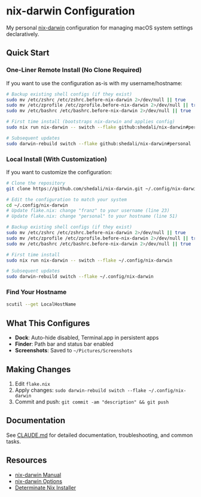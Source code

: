 # nix-darwin Configuration

My personal [nix-darwin](https://github.com/LnL7/nix-darwin) configuration for managing macOS system settings declaratively.

## Quick Start

### One-Liner Remote Install (No Clone Required)

If you want to use the configuration as-is with my username/hostname:

```bash
# Backup existing shell configs (if they exist)
sudo mv /etc/zshrc /etc/zshrc.before-nix-darwin 2>/dev/null || true
sudo mv /etc/zprofile /etc/zprofile.before-nix-darwin 2>/dev/null || true
sudo mv /etc/bashrc /etc/bashrc.before-nix-darwin 2>/dev/null || true

# First time install (bootstraps nix-darwin and applies config)
sudo nix run nix-darwin -- switch --flake github:shedali/nix-darwin#personal

# Subsequent updates
sudo darwin-rebuild switch --flake github:shedali/nix-darwin#personal
```

### Local Install (With Customization)

If you want to customize the configuration:

```bash
# Clone the repository
git clone https://github.com/shedali/nix-darwin.git ~/.config/nix-darwin

# Edit the configuration to match your system
cd ~/.config/nix-darwin
# Update flake.nix: change "franz" to your username (line 23)
# Update flake.nix: change "personal" to your hostname (line 51)

# Backup existing shell configs (if they exist)
sudo mv /etc/zshrc /etc/zshrc.before-nix-darwin 2>/dev/null || true
sudo mv /etc/zprofile /etc/zprofile.before-nix-darwin 2>/dev/null || true
sudo mv /etc/bashrc /etc/bashrc.before-nix-darwin 2>/dev/null || true

# First time install
sudo nix run nix-darwin -- switch --flake ~/.config/nix-darwin

# Subsequent updates
sudo darwin-rebuild switch --flake ~/.config/nix-darwin
```

### Find Your Hostname
```bash
scutil --get LocalHostName
```

## What This Configures

- **Dock**: Auto-hide disabled, Terminal.app in persistent apps
- **Finder**: Path bar and status bar enabled
- **Screenshots**: Saved to `~/Pictures/Screenshots`

## Making Changes

1. Edit `flake.nix`
2. Apply changes: `sudo darwin-rebuild switch --flake ~/.config/nix-darwin`
3. Commit and push: `git commit -am "description" && git push`

## Documentation

See [CLAUDE.md](./CLAUDE.md) for detailed documentation, troubleshooting, and common tasks.

## Resources

- [nix-darwin Manual](https://daiderd.com/nix-darwin/manual/index.html)
- [nix-darwin Options](https://daiderd.com/nix-darwin/manual/index.html#sec-options)
- [Determinate Nix Installer](https://determinate.systems/posts/determinate-nix-installer)
